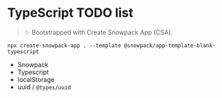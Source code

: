 # TypeScript TODO list

> ✨ Bootstrapped with Create Snowpack App (CSA).

`npx create-snowpack-app . --template @snowpack/app-template-blank-typescript`

- Snowpack
- Typescript
- localStorage
- uuid / `@types/uuid`

